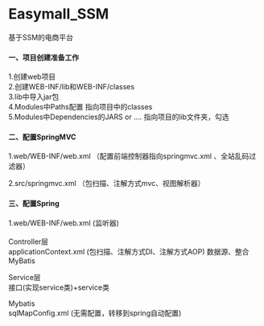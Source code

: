 # Easymall_SSM
基于SSM的电商平台

<h4>一、项目创建准备工作</h4>

1.创建web项目<br>
2.创建WEB-INF/lib和WEB-INF/classes<br>
3.lib中导入jar包<br>
4.Modules中Paths配置 指向项目中的classes<br>
5.Modules中Dependencies的JARS or .... 指向项目的lib文件夹，勾选

<h4>二、配置SpringMVC</h4>

1.web/WEB-INF/web.xml （配置前端控制器指向springmvc.xml 、全站乱码过滤器）

2.src/springmvc.xml （包扫描、注解方式mvc、视图解析器）

<h4>三、配置Spring</h4>
1.web/WEB-INF/web.xml  (监听器)<br>
<br>
Controller层<br>
applicationContext.xml (包扫描、注解方式DI、注解方式AOP)
数据源、整合MyBatis


Service层<br>
接口(实现service类)+service类

Mybatis <br>
sqlMapConfig.xml  (无需配置，转移到spring自动配置)



